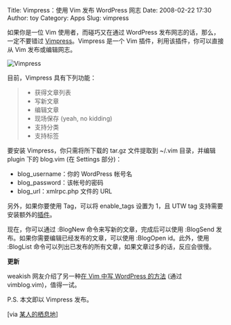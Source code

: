 Title: Vimpress：使用 Vim 发布 WordPress 网志
Date: 2008-02-22 17:30
Author: toy
Category: Apps
Slug: vimpress

如果你是一位 Vim 使用者，而碰巧又在通过 WordPress
发布网志的话，那么，一定不要错过
[Vimpress](http://www.friggeri.net/projets/vimpress/)。Vimpress 是一个
Vim 插件，利用该插件，你可以直接从 Vim 发布或编辑网志。

![Vimpress](http://i.linuxtoy.org/i/2008/02/vimpress.png)

目前，Vimpress 具有下列功能：

> * 获得文章列表  
>  * 写新文章  
>  * 编辑文章  
>  * 现场保存 (yeah, no kidding)  
>  * 支持分类  
>  * 支持标签

要安装 Vimpress，你只需将所下载的 tar.gz 文件提取到 ~/.vim 目录，并编辑
plugin 下的 blog.vim (在 Settings 部分)：

-   blog\_username：你的 WordPress 帐号名
-   blog\_password：该帐号的密码
-   blog\_url：xmlrpc.php 文件的 URL

另外，如果你要使用 Tag，可以将 enable\_tags 设置为 1，且 UTW tag
支持需要安装额外的[插件](http://blog.circlesixdesign.com/download/utw-rpc-autotag/)。

现在，你可以通过 :BlogNew 命令来写新的文章，完成后可以使用 :BlogSend
发布。如果你需要编辑已经发布的文章，可以使用 :BlogOpen id。此外，使用
:BlogList 命令可以列出已发布的所有文章，如果文章过多的话，反应会很慢。

**更新**

weakish 网友介绍了另一种[在 Vim 中写 WordPress
的方法](http://millenniumdark.blog.ubuntu.org.cn/2007/11/26/%e7%94%a8vim%e5%af%ab%e7%8f%ad%e5%9c%96%e4%b8%ad%e6%96%87%e7%b6%b2%e5%bf%97/)
(通过 vimblog.vim)，值得一试。

P.S. 本文即以 Vimpress 发布。

[via [某人的栖息地](http://www.ooso.net/index.php/archives/278)]
